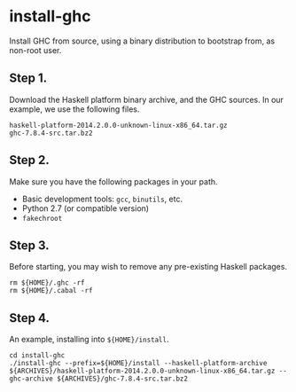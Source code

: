 # install-ghc
Install GHC from source, using a binary distribution to bootstrap from, as non-root user.


## Step 1.

Download the Haskell platform binary archive, and the GHC sources. In our example, we use the following files.

```
haskell-platform-2014.2.0.0-unknown-linux-x86_64.tar.gz 
ghc-7.8.4-src.tar.bz2
```


## Step 2.

Make sure you have the following packages in your path.

* Basic development tools: `gcc`, `binutils`, etc.
* Python 2.7 (or compatible version)
* `fakechroot`


## Step 3.

Before starting, you may wish to remove any pre-existing Haskell packages.

```
rm ${HOME}/.ghc -rf
rm ${HOME}/.cabal -rf
```


## Step 4.

An example, installing into `${HOME}/install`.

```
cd install-ghc
./install-ghc --prefix=${HOME}/install --haskell-platform-archive ${ARCHIVES}/haskell-platform-2014.2.0.0-unknown-linux-x86_64.tar.gz --ghc-archive ${ARCHIVES}/ghc-7.8.4-src.tar.bz2
```


